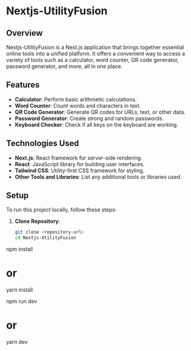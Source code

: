 # Nextjs-UtilityFusion



## Overview

Nextjs-UtilityFusion is a Next.js application that brings together essential online tools into a unified platform. It offers a convenient way to access a variety of tools such as a calculator, word counter, QR code generator, password generator, and more, all in one place.

## Features

- **Calculator**: Perform basic arithmetic calculations.
- **Word Counter**: Count words and characters in text.
- **QR Code Generator**: Generate QR codes for URLs, text, or other data.
- **Password Generator**: Create strong and random passwords.
- **Keyboard Checker**: Check if all keys on the keyboard are working.

## Technologies Used

- **Next.js**: React framework for server-side rendering.
- **React**: JavaScript library for building user interfaces.
- **Tailwind CSS**: Utility-first CSS framework for styling.
- **Other Tools and Libraries**: List any additional tools or libraries used.

## Setup

To run this project locally, follow these steps:

1. **Clone Repository**:
   ```bash
   git clone <repository-url>
   cd Nextjs-UtilityFusion

npm install
# or
yarn install

npm run dev
# or
yarn dev
